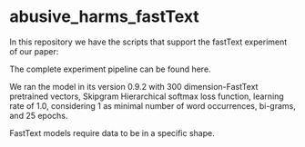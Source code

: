 # abusive_harms_fastText

In this repository we have the scripts that support the fastText experiment of our paper:


The complete experiment pipeline can be found here.

We ran the model in its version 0.9.2 with 300 dimension-FastText pretrained vectors, Skipgram Hierarchical softmax loss function, learning rate of 1.0, considering 1 as minimal number of word occurrences, bi-grams, and 25 epochs.

FastText models require data to be in a specific shape.
